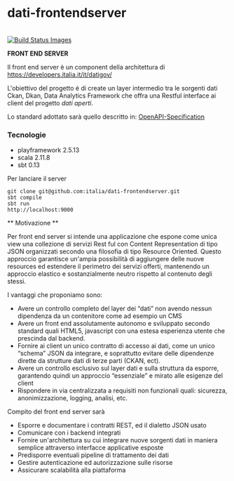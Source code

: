 # dati-frontendserver
<br />
<a href="https://travis-ci.com/italia/dati-frontendserver">
<img title="Build Status Images" src="https://api.travis-ci.com/italia/dati-frontendserver.svg?token=sdc8mJz3EyP3LyxtXjxQ">
</a>

**FRONT END SERVER** 

Il front end server è un component della architettura di 
https://developers.italia.it/it/datigov/

L'obiettivo del progetto é di create un layer intermedio tra le sorgenti dati Ckan, Dkan, Data Analytics Framework
che offra una Restful interface ai client del progetto _dati aperti_.

Lo standard adottato sarà quello descritto in:
[OpenAPI-Specification](https://github.com/OAI/OpenAPI-Specification)

### Tecnologie ###
 - playframework 2.5.13 
 - scala 2.11.8 
 - sbt 0.13 

Per lanciare il server
```
git clone git@github.com:italia/dati-frontendserver.git
sbt compile
sbt run
http://localhost:9000
```

** Motivazione **

Per front end server si intende una applicazione che espone come unica view una collezione di servizi Rest ful con Content Representation di tipo JSON organizzati secondo una filosofia di tipo Resource Oriented.
Questo approccio garantisce un'ampia possibilità di aggiungere delle nuove resources ed estendere il perimetro dei servizi offerti, mantenendo un approccio elastico e sostanzialmente neutro rispetto al contenuto degli stessi. 

I vantaggi che proponiamo sono:
- Avere un controllo completo del layer dei “dati” non avendo nessun dipendenza da un contenitore come  ad esempio un CMS
- Avere un front end assolutamente autonomo e sviluppato secondo standard quali HTML5, javascript con una estesa esperienza utente che prescinda dal backend.
- Fornire ai client un unico contratto di accesso ai dati, come un unico “schema” JSON da integrare, e soprattutto evitare delle dipendenze dirette da strutture dati di terze parti (CKAN, ect).
- Avere un controllo esclusivo sul layer dati e sulla struttura da esporre, garantendo quindi un approccio “essenziale” e mirato alle esigenze del client
- Rispondere in via centralizzata a requisiti non funzionali quali: sicurezza, anonimizzazione, logging, analisi,  etc. 

Compito del front end server sarà
- Esporre e documentare i contratti REST, ed il dialetto JSON usato
- Comunicare con i backend integrati
- Fornire un'architettura su cui integrare nuove sorgenti dati in maniera semplice attraverso interfacce applicative esposte
- Predisporre eventuali pipeline di trattamento dei dati 
- Gestire autenticazione ed autorizzazione sulle risorse
- Assicurare scalabilità alla piattaforma

 


